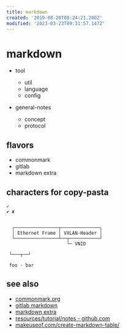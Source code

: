 ```yaml
---
title: markdown
created: '2019-08-20T08:24:21.200Z'
modified: '2023-03-23T09:31:57.147Z'
---
```


# markdown


- tool
  - util
  - language
  - config


- general-notes
  - concept
  - protocol


## flavors

- commonmark
- gitlab
- markdown extra


## characters for copy-pasta

```
✓   
✔ ✘


  ┌────────────────┬──────────────┐
  │ Ethernet Frame │ VXLAN-Header │
  └────────────────┴──┬───────────┘
                      └─ VNID

 └───┬──┘

 foo · bar
```

## see also

- [commonmark.org](https://commonmark.org/)
- [gitlab markdown](https://help.github.com/en/categories/writing-on-github)
- [markdown extra](https://michelf.ca/projects/php-markdown/extra/#table)
- [resources/tutorial/notes - github.com](https://github.com/notable/notable/tree/master/resources/tutorial/notes)
- [makeuseof.com/create-markdown-table/](https://www.makeuseof.com/tag/create-markdown-table/)
